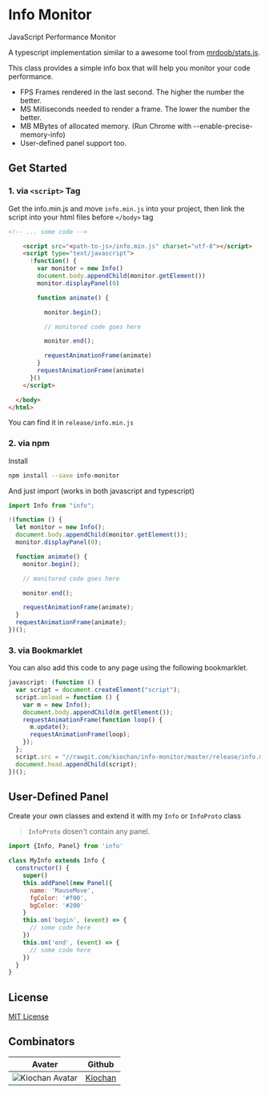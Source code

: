 # Info Monitor

JavaScript Performance Monitor

A typescript implementation similar to a awesome tool from [mrdoob/stats.js](https://github.com/mrdoob/stats.js/).

This class provides a simple info box that will help you monitor your code performance.

- FPS Frames rendered in the last second. The higher the number the better.
- MS Milliseconds needed to render a frame. The lower the number the better.
- MB MBytes of allocated memory. (Run Chrome with --enable-precise-memory-info)
- User-defined panel support too.

## Get Started

### 1. via `<script>` Tag

Get the info.min.js and move `info.min.js` into your project, then link the script into your html files before `</body>` tag

```html
<!-- ... some code -->

    <script src="<path-to-js>/info.min.js" charset="utf-8"></script>
    <script type="text/javascript">
      !function() {
        var monitor = new Info()
        document.body.appendChild(monitor.getElement())
        monitor.displayPanel(0)

        function animate() {

          monitor.begin();

          // monitored code goes here

          monitor.end();

          requestAnimationFrame(animate)
        }
        requestAnimationFrame(animate)
      }()
    </script>

  </body>
</html>
```

You can find it in `release/info.min.js`

### 2. via npm

Install

```bash
npm install --save info-monitor
```

And just import (works in both javascript and typescript)

```javascript
import Info from "info";

!(function () {
  let monitor = new Info();
  document.body.appendChild(monitor.getElement());
  monitor.displayPanel(0);

  function animate() {
    monitor.begin();

    // monitored code goes here

    monitor.end();

    requestAnimationFrame(animate);
  }
  requestAnimationFrame(animate);
})();
```

### 3. via Bookmarklet

You can also add this code to any page using the following bookmarklet.

```javascript
javascript: (function () {
  var script = document.createElement("script");
  script.onload = function () {
    var m = new Info();
    document.body.appendChild(m.getElement());
    requestAnimationFrame(function loop() {
      m.update();
      requestAnimationFrame(loop);
    });
  };
  script.src = "//rawgit.com/kiochan/info-monitor/master/release/info.min.js";
  document.head.appendChild(script);
})();
```

## User-Defined Panel

Create your own classes and extend it with my `Info` or `InfoProto` class

> `InfoProto` dosen't contain any panel.

```javascript
import {Info, Panel} from 'info'

class MyInfo extends Info {
  constructor() {
    super()
    this.addPanel(new Panel({
      name: 'MauseMove',
      fgColor: '#f00',
      bgColor: '#200'
    }
    this.on('begin', (event) => {
      // some code here
    })
    this.on('end', (event) => {
      // some code here
    })
  }
}
```

## License

[MIT License](./LISCENSE)

## Combinators

| Avater                                                                    | Github                                |
| ------------------------------------------------------------------------- | ------------------------------------- |
| ![Kiochan Avatar](https://avatars2.githubusercontent.com/u/12151173?s=64) | [Kiochan](https://github.com/kiochan) |
